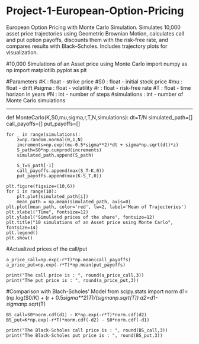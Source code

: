 # Project-1-European-Option-Pricing
European Option Pricing with Monte Carlo Simulation. Simulates 10,000 asset price trajectories using Geometric Brownian Motion, calculates call and put option payoffs, discounts them with the risk-free rate, and compares results with Black–Scholes. Includes trajectory plots for visualization.

#10,000 Simulations of an Asset price using Monte Carlo
import numpy as np 
import matplotlib.pyplot as plt 

#Parameters
#K : float - strike price
#S0 : float - initial stock price
#mu : float - drift
#sigma : float - volatility
#r : float - risk-free rate
#T : float - time horizon in years
#N : int - number of steps
#simulations : int - number of Monte Carlo simulations


---
def MonteCarlo(K,S0,mu,sigma,r,T,N,simulations):
    dt=T/N
    simulated_path=[]
    call_payoffs=[]
    put_payoffs=[]

    for _ in range(simulations):
        z=np.random.normal(0,1,N)
        increments=np.exp((mu-0.5*sigma**2)*dt + sigma*np.sqrt(dt)*z)
        S_path=S0*np.cumprod(increments)
        simulated_path.append(S_path)
    
        S_T=S_path[-1]
        call_payoffs.append(max(S_T-K,0))
        put_payoffs.append(max(K-S_T,0))

    plt.figure(figsize=(10,6))
    for i in range(10):
        plt.plot(simulated_path[i])
        mean_path = np.mean(simulated_path, axis=0)
    plt.plot(mean_path, color='red', lw=2, label='Mean of Trajectories')
    plt.xlabel("Time", fontsize=12)
    plt.ylabel("Simulated prices of the share", fontsize=12)
    plt.title("10 simulations of an Asset price using Monte Carlo", fontsize=14)
    plt.legend()
    plt.show()    
        
        
#Actualized prices of the call/put

    a_price_call=np.exp(-r*T)*np.mean(call_payoffs)
    a_price_put=np.exp(-r*T)*np.mean(put_payoffs)

    print("The call price is : ", round(a_price_call,3))
    print("The put price is : ", round(a_price_put,3))
    
#Comparison with Blach-Scholes' Model
    from scipy.stats import norm
    d1=(np.log(S0/K) + (r + 0.5*sigma**2)*T)/(sigma*np.sqrt(T))
    d2=d1-sigma*np.sqrt(T)

    BS_call=S0*norm.cdf(d1) - K*np.exp(-r*T)*norm.cdf(d2)
    BS_put=K*np.exp(-r*T)*norm.cdf(-d2) - S0*norm.cdf(-d1)

    print("The Black-Scholes call price is : ", round(BS_call,3))
    print("The Black-Scholes put price is : ", round(BS_put,3))
